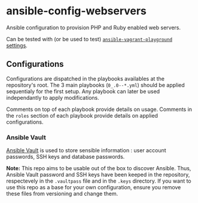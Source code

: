 # ansible-config-webservers

Ansible configuration to provision PHP and Ruby enabled web servers.

Can be tested with (or be used to test) [`ansible-vagrant-playground` settings](https://github.com/gael-ian/ansible-vagrant-playground).

## Configurations

Configurations are dispatched in the playbooks availables at the repository's root.
The 3 main playbooks (`0_.0--*.yml`) should be applied sequentialy for the first setup.
Any playbook can later be used independantly to apply modifications.

Comments on top of each playbook provide details on usage.
Comments in the `roles` section of each playbook provide details on applied configurations.

### Ansible Vault

[Ansible Vault](https://docs.ansible.com/ansible/2.4/vault.html) is used to store sensible information : user account passwords, SSH keys and database passwords.

**Note:**
This repo aims to be usable out of the box to discover Ansible. Thus, Ansible Vault password and SSH keys have been keeped in the repository, respectevely in the `.vaultpass` file and in the `.keys` directory.
If you want to use this repo as a base for your own configuration, ensure you remove these files from versioning and change them.
